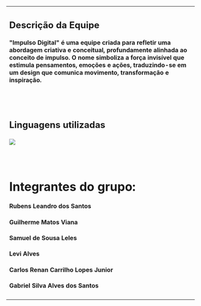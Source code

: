 <table>
</td></tr>

<tr></tr>
  <tr>
    <td width=50%> 
      <h2>Descrição da Equipe</h2>
      <h4>"Impulso Digital" é uma equipe criada para refletir uma abordagem criativa e conceitual, profundamente alinhada ao conceito de impulso. O nome simboliza a força invisível que estimula pensamentos, emoções e ações, traduzindo-se em um design que comunica movimento, transformação e inspiração.</h4>
      <br/><br/>
      <h2>Linguagens utilizadas</h2>
      <h4> <img src="https://cdn.jsdelivr.net/gh/devicons/devicon@latest/icons/javascript/javascript-original.svg" /></h4>
      <br/>
    </td>
  </tr>
  <tr></tr>
  <tr>
    <td colspan=2>
      <h1 align=left>Integrantes do grupo:</h1>
      <h4>Rubens Leandro dos Santos<h4>
          <h4>Guilherme Matos Viana<h4>
          <h4>Samuel de Sousa Leles<h4>
          <h4>Levi Alves<h4>
         <h4> Carlos Renan Carrilho Lopes Junior<h4>
       <h4>   Gabriel Silva Alves dos Santos <h4>                           
    </td>
  </tr>
</table>
